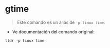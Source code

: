 # gtime

> Este comando es un alias de `-p linux time`.

- Ve documentación del comando original:

`tldr -p linux time`
